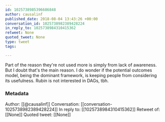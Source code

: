 ```yaml
---
id: 1025738985396686848
author: causalinf
published_date: 2018-08-04 13:43:26 +00:00
conversation_id: 1025738982389428224
in_reply_to: 1025738984310415362
retweet: None
quoted_tweet: None
type: tweet
tags:

---
```


Part of the reason they're not used more is simply from lack of awareness. But I doubt that's the main reason.  I do wonder if the potential outcomes model, being the dominant framework, is keeping people from considering its usefulness. Rubin is not interested in DAGs, tbh.

### Metadata

Author: [[@causalinf]]
Conversation: [[conversation-1025738982389428224]]
In reply to: [[1025738984310415362]]
Retweet of: [[None]]
Quoted tweet: [[None]]
